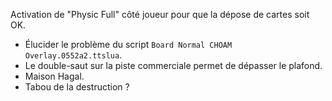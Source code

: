 Activation de "Physic Full" côté joueur pour que la dépose de cartes soit OK.

- Élucider le problème du script `Board Normal CHOAM Overlay.0552a2.ttslua`.
- Le double-saut sur la piste commerciale permet de dépasser le plafond.
- Maison Hagal.
- Tabou de la destruction ?
